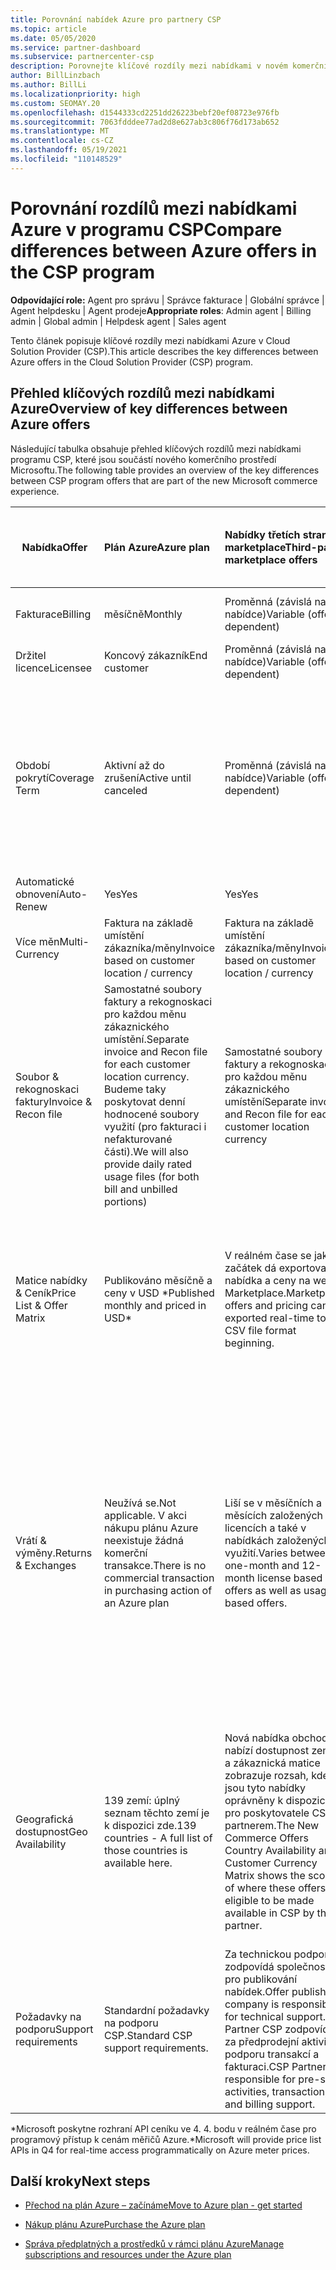 ```yaml
---
title: Porovnání nabídek Azure pro partnery CSP
ms.topic: article
ms.date: 05/05/2020
ms.service: partner-dashboard
ms.subservice: partnercenter-csp
description: Porovnejte klíčové rozdíly mezi nabídkami v novém komerčním prostředí Microsoftu pro partnery v Cloud Solution Provider (CSP).
author: BillLinzbach
ms.author: BillLi
ms.localizationpriority: high
ms.custom: SEOMAY.20
ms.openlocfilehash: d1544333cd2251dd26223bebf20ef08723e976fb
ms.sourcegitcommit: 7063fdddee77ad2d8e627ab3c806f76d173ab652
ms.translationtype: MT
ms.contentlocale: cs-CZ
ms.lasthandoff: 05/19/2021
ms.locfileid: "110148529"
---
```

# <a name="compare-differences-between-azure-offers-in-the-csp-program"></a><span data-ttu-id="45720-103">Porovnání rozdílů mezi nabídkami Azure v programu CSP</span><span class="sxs-lookup"><span data-stu-id="45720-103">Compare differences between Azure offers in the CSP program</span></span>

<span data-ttu-id="45720-104">**Odpovídající role:** Agent pro správu | Správce fakturace | Globální správce | Agent helpdesku | Agent prodeje</span><span class="sxs-lookup"><span data-stu-id="45720-104">**Appropriate roles**: Admin agent | Billing admin | Global admin | Helpdesk agent | Sales agent</span></span>

<span data-ttu-id="45720-105">Tento článek popisuje klíčové rozdíly mezi nabídkami Azure v Cloud Solution Provider (CSP).</span><span class="sxs-lookup"><span data-stu-id="45720-105">This article describes the key differences between Azure offers in the Cloud Solution Provider (CSP) program.</span></span>

## <a name="overview-of-key-differences-between-azure-offers"></a><span data-ttu-id="45720-106">Přehled klíčových rozdílů mezi nabídkami Azure</span><span class="sxs-lookup"><span data-stu-id="45720-106">Overview of key differences between Azure offers</span></span>

<span data-ttu-id="45720-107">Následující tabulka obsahuje přehled klíčových rozdílů mezi nabídkami programu CSP, které jsou součástí nového komerčního prostředí Microsoftu.</span><span class="sxs-lookup"><span data-stu-id="45720-107">The following table provides an overview of the key differences between CSP program offers that are part of the new Microsoft commerce experience.</span></span>

|<span data-ttu-id="45720-108">**Nabídka**</span><span class="sxs-lookup"><span data-stu-id="45720-108">**Offer**</span></span>| <span data-ttu-id="45720-109">**Plán Azure**</span><span class="sxs-lookup"><span data-stu-id="45720-109">**Azure plan**</span></span>|<span data-ttu-id="45720-110">**Nabídky třetích stran na marketplace**</span><span class="sxs-lookup"><span data-stu-id="45720-110">**Third-party marketplace offers**</span></span>|<span data-ttu-id="45720-111">**Rezervace Azure**</span><span class="sxs-lookup"><span data-stu-id="45720-111">**Azure Reservations**</span></span>|<span data-ttu-id="45720-112">**Serverová předplatná prodávané prostřednictvím CSP**</span><span class="sxs-lookup"><span data-stu-id="45720-112">**Server Subscriptions sold through CSP**</span></span>|<span data-ttu-id="45720-113">**Nabídky založené na licencích**</span><span class="sxs-lookup"><span data-stu-id="45720-113">**License-based offers**</span></span>|
|-------------------|:------|:-----|:---------|:--------------|:---------|
|<span data-ttu-id="45720-114">Fakturace</span><span class="sxs-lookup"><span data-stu-id="45720-114">Billing</span></span>|<span data-ttu-id="45720-115">měsíčně</span><span class="sxs-lookup"><span data-stu-id="45720-115">Monthly</span></span>|<span data-ttu-id="45720-116">Proměnná (závislá na nabídce)</span><span class="sxs-lookup"><span data-stu-id="45720-116">Variable (offer dependent)</span></span>|<span data-ttu-id="45720-117">Koncový zákazník</span><span class="sxs-lookup"><span data-stu-id="45720-117">End customer</span></span>|<span data-ttu-id="45720-118">Předem na celý období nebo na 3 roky</span><span class="sxs-lookup"><span data-stu-id="45720-118">Up front for the full term or 3-year term</span></span>|<span data-ttu-id="45720-119">Měsíční nebo roční</span><span class="sxs-lookup"><span data-stu-id="45720-119">Monthly or Annual</span></span>|
|<span data-ttu-id="45720-120">Držitel licence</span><span class="sxs-lookup"><span data-stu-id="45720-120">Licensee</span></span>|<span data-ttu-id="45720-121">Koncový zákazník</span><span class="sxs-lookup"><span data-stu-id="45720-121">End customer</span></span>|<span data-ttu-id="45720-122">Proměnná (závislá na nabídce)</span><span class="sxs-lookup"><span data-stu-id="45720-122">Variable (offer dependent)</span></span>|<span data-ttu-id="45720-123">Koncový zákazník</span><span class="sxs-lookup"><span data-stu-id="45720-123">End customer</span></span>| <span data-ttu-id="45720-124">Koncový zákazník</span><span class="sxs-lookup"><span data-stu-id="45720-124">End customer</span></span>|<span data-ttu-id="45720-125">Koncový zákazník</span><span class="sxs-lookup"><span data-stu-id="45720-125">End customer</span></span>|
|<span data-ttu-id="45720-126">Období pokrytí</span><span class="sxs-lookup"><span data-stu-id="45720-126">Coverage Term</span></span>|<span data-ttu-id="45720-127">Aktivní až do zrušení</span><span class="sxs-lookup"><span data-stu-id="45720-127">Active until canceled</span></span>|<span data-ttu-id="45720-128">Proměnná (závislá na nabídce)</span><span class="sxs-lookup"><span data-stu-id="45720-128">Variable (offer dependent)</span></span>|<span data-ttu-id="45720-129">Viz popis nabídky</span><span class="sxs-lookup"><span data-stu-id="45720-129">See offer description</span></span>|<span data-ttu-id="45720-130">Všechny Azure Reservations mají vlastní jedinečné období pokrytí.</span><span class="sxs-lookup"><span data-stu-id="45720-130">All Azure Reservations have their own unique coverage period.</span></span> <span data-ttu-id="45720-131">Všechna předplatná serveru budou mít vlastní jedinečné období pokrytí.</span><span class="sxs-lookup"><span data-stu-id="45720-131">All Server Subscriptions will have their own unique coverage period.</span></span>|   <span data-ttu-id="45720-132">Další licence se budou přitahovat do stávajícího období pokrytí.</span><span class="sxs-lookup"><span data-stu-id="45720-132">Additional licenses will snap into the existing coverage period</span></span>|
|<span data-ttu-id="45720-133">Automatické obnovení</span><span class="sxs-lookup"><span data-stu-id="45720-133">Auto-Renew</span></span>|<span data-ttu-id="45720-134">Yes</span><span class="sxs-lookup"><span data-stu-id="45720-134">Yes</span></span>|<span data-ttu-id="45720-135">Yes</span><span class="sxs-lookup"><span data-stu-id="45720-135">Yes</span></span>|<span data-ttu-id="45720-136">No</span><span class="sxs-lookup"><span data-stu-id="45720-136">No</span></span>| <span data-ttu-id="45720-137">No</span><span class="sxs-lookup"><span data-stu-id="45720-137">No</span></span>|<span data-ttu-id="45720-138">Yes</span><span class="sxs-lookup"><span data-stu-id="45720-138">Yes</span></span>|
|<span data-ttu-id="45720-139">Více měn</span><span class="sxs-lookup"><span data-stu-id="45720-139">Multi-Currency</span></span>|<span data-ttu-id="45720-140">Faktura na základě umístění zákazníka/měny</span><span class="sxs-lookup"><span data-stu-id="45720-140">Invoice based on customer location / currency</span></span>|<span data-ttu-id="45720-141">Faktura na základě umístění zákazníka/měny</span><span class="sxs-lookup"><span data-stu-id="45720-141">Invoice based on customer location / currency</span></span>|<span data-ttu-id="45720-142">Faktura na základě umístění zákazníka/měny</span><span class="sxs-lookup"><span data-stu-id="45720-142">Invoice based on customer location / currency</span></span>|<span data-ttu-id="45720-143">Faktura na základě umístění zákazníka/měny</span><span class="sxs-lookup"><span data-stu-id="45720-143">Invoice based on customer location / currency</span></span>|<span data-ttu-id="45720-144">V závislosti na měně partnerského umístění</span><span class="sxs-lookup"><span data-stu-id="45720-144">Based on Partner location currency</span></span>| 
|<span data-ttu-id="45720-145">Soubor & rekognoskaci faktury</span><span class="sxs-lookup"><span data-stu-id="45720-145">Invoice & Recon file</span></span>|<span data-ttu-id="45720-146">Samostatné soubory faktury a rekognoskaci pro každou měnu zákaznického umístění.</span><span class="sxs-lookup"><span data-stu-id="45720-146">Separate invoice and Recon file for each customer location currency.</span></span>  <span data-ttu-id="45720-147">Budeme taky poskytovat denní hodnocené soubory využití (pro fakturaci i nefakturované části).</span><span class="sxs-lookup"><span data-stu-id="45720-147">We will also provide daily rated usage files (for both bill and unbilled portions)</span></span> |<span data-ttu-id="45720-148">Samostatné soubory faktury a rekognoskaci pro každou měnu zákaznického umístění</span><span class="sxs-lookup"><span data-stu-id="45720-148">Separate invoice and Recon file for each customer location currency</span></span>|<span data-ttu-id="45720-149">Samostatné soubory faktury a rekognoskaci pro každou měnu zákaznického umístění</span><span class="sxs-lookup"><span data-stu-id="45720-149">Separate invoice and Recon file for each customer location currency</span></span>|<span data-ttu-id="45720-150">Samostatné soubory faktury a rekognoskaci pro každou měnu zákaznického umístění</span><span class="sxs-lookup"><span data-stu-id="45720-150">Separate invoice and Recon file for each customer location currency</span></span>|<span data-ttu-id="45720-151">Všechny objednávky na jedné faktuře a souboru rekognoskaci</span><span class="sxs-lookup"><span data-stu-id="45720-151">All orders on one invoice and Recon file</span></span>|
|<span data-ttu-id="45720-152">Matice nabídky & Ceník</span><span class="sxs-lookup"><span data-stu-id="45720-152">Price List & Offer Matrix</span></span>|<span data-ttu-id="45720-153">Publikováno měsíčně a ceny v USD \*</span><span class="sxs-lookup"><span data-stu-id="45720-153">Published monthly and priced in USD\*</span></span>|<span data-ttu-id="45720-154">V reálném čase se jako začátek dá exportovat i nabídka a ceny na webu Marketplace.</span><span class="sxs-lookup"><span data-stu-id="45720-154">Marketplace offers and pricing can be exported real-time to CSV file format beginning.</span></span>|<span data-ttu-id="45720-155">Zahrnuje samostatný, samostatný soubor se všemi cenami a podrobnostmi nabídky.</span><span class="sxs-lookup"><span data-stu-id="45720-155">Separate, single file with all pricing and offer details included.</span></span> <span data-ttu-id="45720-156">Neexistuje žádný samostatný soubor matic nabídky.</span><span class="sxs-lookup"><span data-stu-id="45720-156">There is no separate Offer Matrix file</span></span>||<span data-ttu-id="45720-157">Zahrnuje samostatný, samostatný soubor se všemi cenami a podrobnostmi nabídky.</span><span class="sxs-lookup"><span data-stu-id="45720-157">Separate, single file with all pricing and offer details included.</span></span> <span data-ttu-id="45720-158">Neexistuje žádná samostatná matice nabídky.</span><span class="sxs-lookup"><span data-stu-id="45720-158">There is no separate Offer Matrix.</span></span>| 
|<span data-ttu-id="45720-159">Vrátí & výměny.</span><span class="sxs-lookup"><span data-stu-id="45720-159">Returns & Exchanges</span></span>|<span data-ttu-id="45720-160">Neužívá se.</span><span class="sxs-lookup"><span data-stu-id="45720-160">Not applicable.</span></span> <span data-ttu-id="45720-161">V akci nákupu plánu Azure neexistuje žádná komerční transakce.</span><span class="sxs-lookup"><span data-stu-id="45720-161">There is no commercial transaction in purchasing action of an Azure plan</span></span>|<span data-ttu-id="45720-162">Liší se v měsíčních a 12 měsících založených licencích a také v nabídkách založených na využití.</span><span class="sxs-lookup"><span data-stu-id="45720-162">Varies between one-month and 12-month license based offers as well as usage-based offers.</span></span>|<span data-ttu-id="45720-163">Vrátí za méně než 5 dní po datu objednávky obdržíte kredit 100%.</span><span class="sxs-lookup"><span data-stu-id="45720-163">Returns less than 5 days after order date will receive a 100% credit.</span></span> <span data-ttu-id="45720-164">Vrátí více než 5 dní po datu objednávky, obdrží nominální kredit a 12% poplatek za předčasné ukončení pro nominální kredit. Limit $50 000 USD (nebo ekvivalent místní měny) na zákazníka a rok</span><span class="sxs-lookup"><span data-stu-id="45720-164">Returns greater than 5 days after order date will receive a pro-rated credit and a 12% early termination fee of the pro-rated credit; Cap of $50,000 USD (or local currency equivalent) per customer per year</span></span>|<span data-ttu-id="45720-165">Vrátí méně než 60 dní od data objednávky. budou se vám zobrazovat ne100% kreditních licenčních klíčů.</span><span class="sxs-lookup"><span data-stu-id="45720-165">Returns less than 60 days from order date will receive a 100% credit license keys will be deactivated.</span></span> <span data-ttu-id="45720-166">Částečné návraty nebudou přijímány.</span><span class="sxs-lookup"><span data-stu-id="45720-166">Partial returns will not be accepted.</span></span>|   <span data-ttu-id="45720-167">Pozastavení/zrušení za méně než 30 dnů obdrží kredit 100%. Pozastavení nebo zrušení delší než 30 dnů obdrží hodnocení pro nominální kredit.</span><span class="sxs-lookup"><span data-stu-id="45720-167">Suspensions / cancellations less than 30 days will receive a 100% credit; Suspensions / cancellations greater than 30 days will receive a pro-rated credit.</span></span>|
|<span data-ttu-id="45720-168">Geografická dostupnost</span><span class="sxs-lookup"><span data-stu-id="45720-168">Geo Availability</span></span>|<span data-ttu-id="45720-169">139 zemí: úplný seznam těchto zemí je k dispozici zde.</span><span class="sxs-lookup"><span data-stu-id="45720-169">139 countries - A full list of those countries is available here.</span></span>|<span data-ttu-id="45720-170">Nová nabídka obchodu nabízí dostupnost země a zákaznická matice zobrazuje rozsah, kde jsou tyto nabídky oprávněny k dispozici pro poskytovatele CSP partnerem.</span><span class="sxs-lookup"><span data-stu-id="45720-170">The New Commerce Offers Country Availability and Customer Currency Matrix shows the scope of where these offers are eligible to be made available in CSP by the partner.</span></span>|<span data-ttu-id="45720-171">Úplné podrobnosti najdete v článku věnovaném novým obchodům nabídky dostupnost země a měna zákaznická matice.</span><span class="sxs-lookup"><span data-stu-id="45720-171">See New Commerce Offers Country Availability and Customer Currency Matrix for full details.</span></span> <span data-ttu-id="45720-172">Stejný plán zavedení platí pro všechny nové nabídky obchodu.</span><span class="sxs-lookup"><span data-stu-id="45720-172">The same rollout schedule applies to all new commerce offers.</span></span>|<span data-ttu-id="45720-173">Úplné podrobnosti najdete v tématu Dostupnost zemí nových obchodních nabídek a Matice měn zákazníků.</span><span class="sxs-lookup"><span data-stu-id="45720-173">See New Commerce Offers Country Availability and Customer Currency Matrix for full details.</span></span>  <span data-ttu-id="45720-174">Stejný plán nasažovací aplikace platí pro všechny nové obchodní nabídky.</span><span class="sxs-lookup"><span data-stu-id="45720-174">The same rollout schedule applies to all new commerce offers.</span></span>|<span data-ttu-id="45720-175">247 zemí</span><span class="sxs-lookup"><span data-stu-id="45720-175">247 countries</span></span>|
|<span data-ttu-id="45720-176">Požadavky na podporu</span><span class="sxs-lookup"><span data-stu-id="45720-176">Support requirements</span></span>|<span data-ttu-id="45720-177">Standardní požadavky na podporu CSP.</span><span class="sxs-lookup"><span data-stu-id="45720-177">Standard CSP support requirements.</span></span>|<span data-ttu-id="45720-178">Za technickou podporu zodpovídá společnost pro publikování nabídek.</span><span class="sxs-lookup"><span data-stu-id="45720-178">Offer publishing company is responsible for technical support.</span></span>  <span data-ttu-id="45720-179">Partner CSP zodpovídá za předprodejní aktivity, podporu transakcí a fakturaci.</span><span class="sxs-lookup"><span data-stu-id="45720-179">CSP Partner is responsible for pre-sales activities, transaction, and billing support.</span></span>|<span data-ttu-id="45720-180">Standardní požadavky na podporu CSP.</span><span class="sxs-lookup"><span data-stu-id="45720-180">Standard CSP support requirements.</span></span>|<span data-ttu-id="45720-181">Standardní požadavky na podporu CSP.</span><span class="sxs-lookup"><span data-stu-id="45720-181">Standard CSP support requirements.</span></span>|<span data-ttu-id="45720-182">Standardní požadavky na podporu CSP.</span><span class="sxs-lookup"><span data-stu-id="45720-182">Standard CSP support requirements.</span></span>|

<span data-ttu-id="45720-183">\*Microsoft poskytne rozhraní API ceníku ve 4. 4. bodu v reálném čase pro programový přístup k cenám měřičů Azure.</span><span class="sxs-lookup"><span data-stu-id="45720-183">\*Microsoft will provide price list APIs in Q4 for real-time access programmatically on Azure meter prices.</span></span>

## <a name="next-steps"></a><span data-ttu-id="45720-184">Další kroky</span><span class="sxs-lookup"><span data-stu-id="45720-184">Next steps</span></span>

- [<span data-ttu-id="45720-185">Přechod na plán Azure – začínáme</span><span class="sxs-lookup"><span data-stu-id="45720-185">Move to Azure plan - get started</span></span>](azure-plan-get-started.md)

- [<span data-ttu-id="45720-186">Nákup plánu Azure</span><span class="sxs-lookup"><span data-stu-id="45720-186">Purchase the Azure plan</span></span>](purchase-azure-plan.md)

- [<span data-ttu-id="45720-187">Správa předplatných a prostředků v rámci plánu Azure</span><span class="sxs-lookup"><span data-stu-id="45720-187">Manage subscriptions and resources under the Azure plan</span></span>](azure-plan-manage.md)